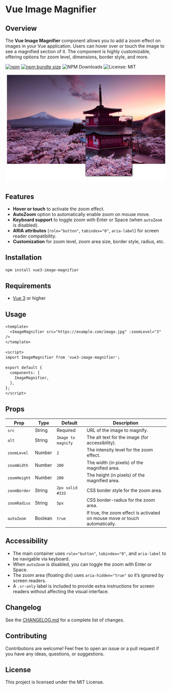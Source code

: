 # Vue Image Magnifier

## Overview

The **Vue Image Magnifier** component allows you to add a zoom effect on images in your Vue application. Users can hover over or touch the image to see a magnified section of it. The component is highly customizable, offering options for zoom level, dimensions, border style, and more.


[![npm](https://img.shields.io/npm/v/vue3-image-magnifier?color=%2300f)](https://www.npmjs.com/package/vue3-image-magnifier)
[![npm bundle size](https://img.shields.io/bundlephobia/minzip/vue3-image-magnifier)](https://bundlephobia.com/package/vue3-image-magnifier)
![NPM Downloads](https://img.shields.io/npm/dw/vue3-image-magnifier)
![License: MIT](https://img.shields.io/badge/License-MIT-blue.svg)

![Screenshot Image Magnifier](screenshots/image.png) 

## Features

- **Hover or touch** to activate the zoom effect.
- **AutoZoom** option to automatically enable zoom on mouse move.
- **Keyboard support** to toggle zoom with Enter or Space (when `autoZoom` is disabled).
- **ARIA attributes** (`role="button"`, `tabindex="0"`, `aria-label`) for screen reader compatibility.
- **Customization** for zoom level, zoom area size, border style, radius, etc.

## Installation

```bash
npm install vue3-image-magnifier
```


## Requirements

- [Vue 3](https://vuejs.org/) or higher

## Usage
```vue
<template>
  <ImageMagnifier src="https://example.com/image.jpg" :zoomLevel="3" />
</template>

<script>
import ImageMagnifier from 'vue3-image-magnifier';

export default {
  components: {
    ImageMagnifier,
  },
};
</script>
```

## Props

| Prop | Type | Default | Description |
|------|------|---------|-------------|
| `src` | String | Required | URL of the image to magnify. |
| `alt` | String | `Image to magnify` | The alt text for the image (for accessibility). |
| `zoomLevel` | Number | `2` | The intensity level for the zoom effect. |
| `zoomWidth` | Number | `200` | The width (in pixels) of the magnified area. |
| `zoomHeight` | Number | `200` |	The height (in pixels) of the magnified area. |
| `zoomBorder` | String | `2px solid #333` | CSS border style for the zoom area. |
| `zoomRadius` | String | `5px` | CSS border-radius for the zoom area. |
| `autoZoom` | Boolean | `true` | If true, the zoom effect is activated on mouse move or touch automatically. |


## Accessibility
- The main container uses `role="button"`, `tabindex="0"`, and `aria-label` to be navigable via keyboard.
- When `autoZoom` is disabled, you can toggle the zoom with Enter or Space.
- The zoom area (floating div) uses `aria-hidden="true"` so it’s ignored by screen readers.
- A `.sr-only` label is included to provide extra instructions for screen readers without affecting the visual interface.

## Changelog
See the [CHANGELOG.md](./CHANGELOG.md) for a complete list of changes.

## Contributing

Contributions are welcome! Feel free to open an issue or a pull request if you have any ideas, questions, or suggestions.


## License
This project is licensed under the MIT License.